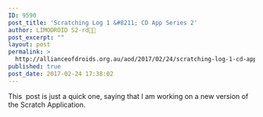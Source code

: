 ```yaml
---
ID: 9590
post_title: 'Scratching Log 1 &#8211; CD App Series 2'
author: LIMODROID S2-rd🔭🔬
post_excerpt: ""
layout: post
permalink: >
  http://allianceofdroids.org.au/aod/2017/02/24/scratching-log-1-cd-app-series-2/
published: true
post_date: 2017-02-24 17:38:02
---
```

This  post is just a quick one, saying that I am working on a new version of the Scratch Application.